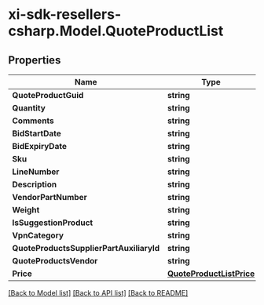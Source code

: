 # xi-sdk-resellers-csharp.Model.QuoteProductList

## Properties

Name | Type | Description | Notes
------------ | ------------- | ------------- | -------------
**QuoteProductGuid** | **string** |  | [optional] 
**Quantity** | **string** |  | [optional] 
**Comments** | **string** |  | [optional] 
**BidStartDate** | **string** |  | [optional] 
**BidExpiryDate** | **string** |  | [optional] 
**Sku** | **string** |  | [optional] 
**LineNumber** | **string** |  | [optional] 
**Description** | **string** |  | [optional] 
**VendorPartNumber** | **string** |  | [optional] 
**Weight** | **string** |  | [optional] 
**IsSuggestionProduct** | **string** |  | [optional] 
**VpnCategory** | **string** |  | [optional] 
**QuoteProductsSupplierPartAuxiliaryId** | **string** |  | [optional] 
**QuoteProductsVendor** | **string** |  | [optional] 
**Price** | [**QuoteProductListPrice**](QuoteProductListPrice.md) |  | [optional] 

[[Back to Model list]](../README.md#documentation-for-models) [[Back to API list]](../README.md#documentation-for-api-endpoints) [[Back to README]](../README.md)


